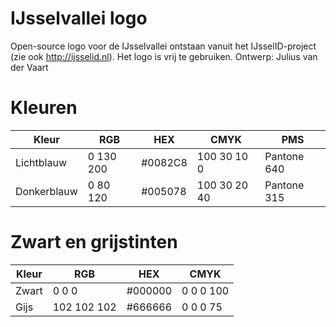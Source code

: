 # IJsselvallei logo
Open-source logo voor de IJsselvallei ontstaan vanuit het IJsselID-project (zie ook http://ijsselid.nl). Het logo is vrij te gebruiken. Ontwerp: Julius van der Vaart

# Kleuren
|Kleur      |RGB      |HEX    |CMYK        |PMS        |
|-----------|---------|-------|------------|-----------|
|Lichtblauw |0 130 200|#0082C8|100 30 10  0|Pantone 640|
|Donkerblauw|0  80 120|#005078|100 30 20 40|Pantone 315|

# Zwart en grijstinten
|Kleur |RGB        |HEX    |CMYK     |
|------|-----------|-------|---------|
|Zwart |  0   0   0|#000000|0 0 0 100|
|Gijs  |102 102 102|#666666|0 0 0  75|